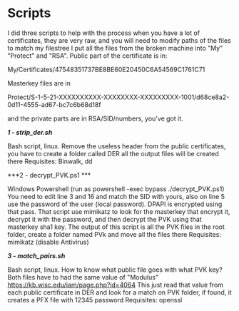 # Scripts

I did three scripts to help with the process when you have a lot of certificates, 
they are very raw, and you will need to modify paths of the files to match my filestree
I put all the files from the broken machine into "My" "Protect" and "RSA".
Public part of the certificate is in:

My/Certificates/47548351737BE8BE60E20450C6A54569C1761C71

Masterkey files are in 

Protect/S-1-5-21-XXXXXXXXXX-XXXXXXXX-XXXXXXXXX-1001/d68ce8a2-0d11-4555-ad67-bc7c6b68d18f

and the private parts are in RSA/SID/numbers, you've got it.

***1 - strip_der.sh***

Bash script, linux.
Remove the useless header from the public certificates, you have to create a folder called
DER all the output files will be created there
Requisites: Binwalk, dd

***2 - decrypt_PVK.ps1 ***

Windows Powershell (run as powershell -exec bypass ./decrypt_PVK.ps1)
You need to edit line 3 and 16 and match the SID with yours, also on line 5 use the password 
of the user (local password). DPAPI is encrypted using that pass.
That script use mimikatz to look for the masterkey that encrypt it, decrypt it with the password,
and then decrypt the PVK using that masterkey sha1 key.
The output of this script is all the PVK files in the root folder, create a folder named PVk and move all the files there
Requisites: mimikatz (disable Antivirus)

***3 - match_pairs.sh***

Bash script, linux.
How to know what public file goes with what PVK key? Both files have to had the same value
of "Modulus"
https://kb.wisc.edu/iam/page.php?id=4064
This just read that value from each public certificate in DER and look for a match on PVK folder, if found,
it creates a PFX file with 12345 password
Requisites: openssl

